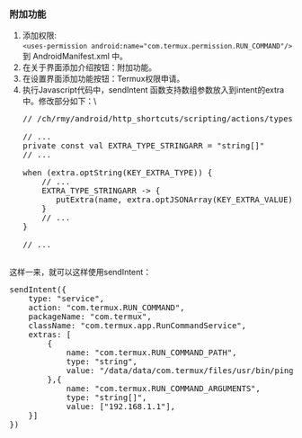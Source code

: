### 附加功能

1. 添加权限:\
   `<uses-permission android:name="com.termux.permission.RUN_COMMAND"/>`到 AndroidManifest.xml 中。
2. 在关于界面添加介绍按钮：附加功能。
3. 在设置界面添加功能按钮：Termux权限申请。
4. 执行Javascript代码中，sendIntent 函数支持数组参数放入到intent的extra中。修改部分如下：\
   <pre>
   // /ch/rmy/android/http_shortcuts/scripting/actions/types/SendIntentAction.kt
   
   // ...
   private const val EXTRA_TYPE_STRINGARR = "string[]"
   // ...
   
   when (extra.optString(KEY_EXTRA_TYPE)) {
       // ... 
       EXTRA_TYPE_STRINGARR -> {
          putExtra(name, extra.optJSONArray(KEY_EXTRA_VALUE)?.toListOfStrings()?.toTypedArray())
       }
       // ...
   }
   
   // ...

   </pre>

这样一来，就可以这样使用sendIntent：
 
<pre>
sendIntent({
    type: "service",
    action: "com.termux.RUN_COMMAND",
    packageName: "com.termux",
    className: "com.termux.app.RunCommandService",
    extras: [
        {
            name: "com.termux.RUN_COMMAND_PATH",
            type: "string",
            value: "/data/data/com.termux/files/usr/bin/ping",
        },{
            name: "com.termux.RUN_COMMAND_ARGUMENTS",
            type: "string[]",
            value: ["192.168.1.1"],
    }]
})
</pre>